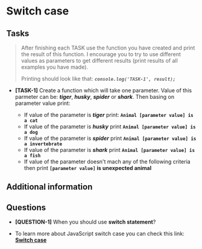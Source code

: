 # Switch case

## Tasks

> After finishing each TASK use the function you have created and print the result of this function. I encourage you to try to use different values as parameters to get different results (print results of all examples you have made).
>
> Printing should look like that: **_`console.log('TASK-1', result);`_**

- **[TASK-1]** Create a function which will take one parameter. Value of this parmeter can be: **_tiger_**, **_husky_**, **_spider_** or **_shark_**. Then basing on parameter value print:

  - If value of the parameter is **_tiger_** print: **`Animal [parameter value] is a cat`**
  - If value of the parameter is **_husky_** print **`Animal [parameter value] is a dog`**
  - If value of the parameter is **_spider_** print **`Animal [parameter value] is a invertebrate`**
  - If value of the parameter is **_shark_** print **`Animal [parameter value] is a fish`**
  - If value of the parameter doesn't mach any of the following criteria then print **`[parameter value]` is unexpected animal**

## Additional information

## Questions

- **[QUESTION-1]** When you should use **switch statement**?

- To learn more about JavaScript switch case you can check this link: [**Switch case**](https://developer.mozilla.org/en-US/docs/Web/JavaScript/Reference/Statements/switch)
